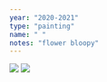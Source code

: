 ```yaml
---
year: "2020-2021"
type: "painting"
name: " "
notes: "flower bloopy"
---
```


![](Paintings_Drawings2020-2021/DSCF3618.JPG)
![](Paintings_Drawings2020-2021/DSCF3621.JPG)
